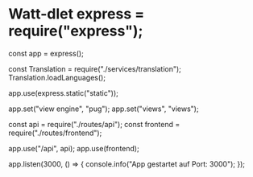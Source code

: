 # Watt-dlet express = require("express");
const app = express();

const Translation = require("./services/translation");
Translation.loadLanguages();

app.use(express.static("static"));

app.set("view engine", "pug");
app.set("views", "views");

const api = require("./routes/api");
const frontend = require("./routes/frontend");

app.use("/api", api);
app.use(frontend);

app.listen(3000, () => {
	console.info("App gestartet auf Port: 3000");
});
